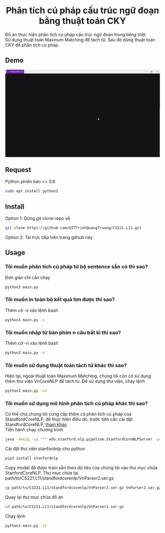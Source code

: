 <h1 align="center">Phân tích cú pháp cấu trúc ngữ đoạn bằng thuật toán CKY</h1>
Đồ án thực hiện phân tích cú pháp cấu trúc ngữ đoạn trong tiếng Việt.<br/>
Sử dụng thuật toán Maxinum Matching để tách từ. Sau đó dùng thuật toán CKY để phân tích cú pháp. 

## Demo
<p align="center">
  <img width="700" align="center" src="demo.gif"/>
</p>

## Request
Python phiên bản >= 3.6
```sh
sudo apt install python3
```

## Install
Option 1: Dùng git clone repo về
```sh
git clone https://github.com/UITTrinhQuangTruong/CS221.L11.git
```

Option 2: Tải trực tiếp trên trang github này

## Usage
### Tôi muốn phân tích cú pháp từ bộ sentence sẵn có thì sao?
Đơn giản chỉ cần chạy
```sh
python3 main.py
```

### Tôi muốn in toàn bộ kết quả tìm được thì sao?
Thêm cờ -x vào lệnh bash
```sh
python3 main.py -x
```

### Tôi muốn nhập từ bàn phím n câu bất kì thì sao?
Thêm cờ -n vào lệnh bash
```sh
python3 main.py -n
```

### Tôi muốn sử dụng thuật toán tách từ khác thì sao?
Hiện tại, ngoài thuật toán Maximum Matching, chúng tôi còn có sử dụng thêm thư viện VnCoreNLP để tách từ. Để sử dụng thư viện, chạy lệnh
```sh
python3 main.py -vn
```

### Tôi muốn sử dụng mô hình phân tích cú pháp khác thì sao?
Có thể chứ,chúng tôi cung cấp thêm cả phân tích cú pháp của StandfordCoreNLP, để thực hiện điều đó, trước tiên cần cài đặt StandfordCoreNLP, [tham khảo](https://stanfordnlp.github.io/CoreNLP/download.html)<br/>
Tiến hành chạy chương trình
```sh
java -Xmx2g -cp "*" edu.stanford.nlp.pipeline.StanfordCoreNLPServer -port 9000
```
Cài đặt thư viện stanfordnlp cho python
```sh
pip3 install stanfordnlp
```

Copy model đã được train sẵn theo dữ liệu của chúng tôi vào thư mục chứa StanfordCoreNLP. Thư mục chứa tại path/to/CS221.L11/standfordcorenlp/VnParser2.ser.gz
```sh
cp path/to/CS221.L11/standfordcorenlp/VnParser2.ser.gz VnParser2.ser.gz
```

Quay lại thư mục chứa đồ án
```sh
cd path/to/CS221.L11/standfordcorenlp/VnParser2.ser.gz
```

Chạy lệnh
```sh
python3 main.py -st
```
